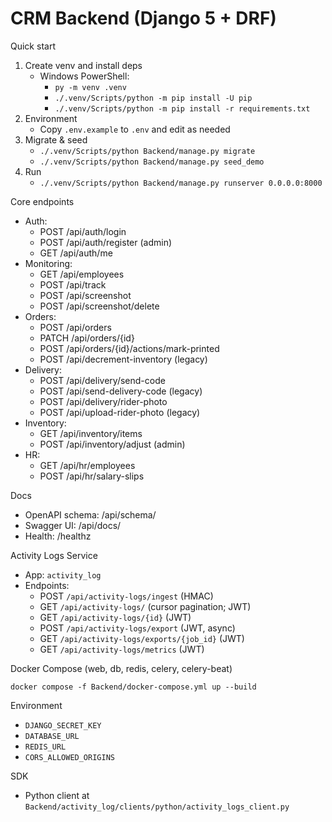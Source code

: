 # CRM Backend (Django 5 + DRF)

Quick start

1. Create venv and install deps
   - Windows PowerShell:
     - `py -m venv .venv`
     - `./.venv/Scripts/python -m pip install -U pip`
     - `./.venv/Scripts/python -m pip install -r requirements.txt`
2. Environment
   - Copy `.env.example` to `.env` and edit as needed
3. Migrate & seed
   - `./.venv/Scripts/python Backend/manage.py migrate`
   - `./.venv/Scripts/python Backend/manage.py seed_demo`
4. Run
   - `./.venv/Scripts/python Backend/manage.py runserver 0.0.0.0:8000`

Core endpoints

- Auth:
  - POST /api/auth/login
  - POST /api/auth/register (admin)
  - GET /api/auth/me
- Monitoring:
  - GET /api/employees
  - POST /api/track
  - POST /api/screenshot
  - POST /api/screenshot/delete
- Orders:
  - POST /api/orders
  - PATCH /api/orders/{id}
  - POST /api/orders/{id}/actions/mark-printed
  - POST /api/decrement-inventory (legacy)
- Delivery:
  - POST /api/delivery/send-code
  - POST /api/send-delivery-code (legacy)
  - POST /api/delivery/rider-photo
  - POST /api/upload-rider-photo (legacy)
- Inventory:
  - GET /api/inventory/items
  - POST /api/inventory/adjust (admin)
- HR:
  - GET /api/hr/employees
  - POST /api/hr/salary-slips

Docs

- OpenAPI schema: /api/schema/
- Swagger UI: /api/docs/
- Health: /healthz

Activity Logs Service

- App: `activity_log`
- Endpoints:
  - POST `/api/activity-logs/ingest` (HMAC)
  - GET `/api/activity-logs/` (cursor pagination; JWT)
  - GET `/api/activity-logs/{id}` (JWT)
  - POST `/api/activity-logs/export` (JWT, async)
  - GET `/api/activity-logs/exports/{job_id}` (JWT)
  - GET `/api/activity-logs/metrics` (JWT)

Docker Compose (web, db, redis, celery, celery-beat)

```
docker compose -f Backend/docker-compose.yml up --build
```

Environment

- `DJANGO_SECRET_KEY`
- `DATABASE_URL`
- `REDIS_URL`
- `CORS_ALLOWED_ORIGINS`

SDK

- Python client at `Backend/activity_log/clients/python/activity_logs_client.py`
